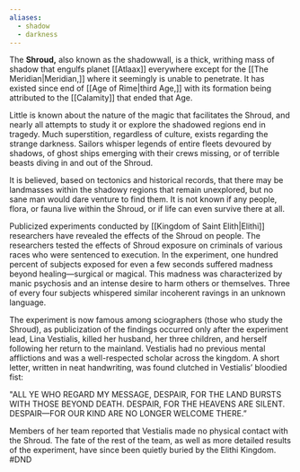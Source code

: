 ```yaml
---
aliases:
  - shadow
  - darkness
---
```

The **Shroud,** also known as the shadowwall,  is a thick, writhing mass of shadow that engulfs planet [[Atlaax]] everywhere except for the [[The Meridian|Meridian,]] where it seemingly is unable to penetrate. It has existed since end of [[Age of Rime|third Age,]] with its formation being attributed to the [[Calamity]] that ended that Age.

Little is known about the nature of the magic that facilitates the Shroud, and nearly all attempts to study it or explore the shadowed regions end in tragedy. Much superstition, regardless of culture, exists regarding the strange darkness. Sailors whisper legends of entire fleets devoured by shadows, of ghost ships emerging with their crews missing, or of terrible beasts diving in and out of the Shroud. 

 It is believed, based on tectonics and historical records, that there may be landmasses within the shadowy regions that remain unexplored, but no sane man would dare venture to find them. It is not known if any people, flora, or fauna live within the Shroud, or if life can even survive there at all.

Publicized experiments conducted by [[Kingdom of Saint Elith|Elithi]] researchers have revealed the effects of the Shroud on people. The researchers tested the effects of Shroud exposure on criminals of various races who were sentenced to execution. In the experiment, one hundred percent of subjects exposed for even a few seconds suffered madness beyond healing—surgical or magical. This madness was characterized by manic psychosis and an intense desire to harm others or themselves. Three of every four subjects whispered similar incoherent ravings in an unknown language. 

The experiment is now famous among sciographers (those who study the Shroud), as publicization of the findings occurred only after the experiment lead, Lina Vestialis, killed her husband, her three children, and herself following her return to the mainland. Vestialis had no previous mental afflictions and was a well-respected scholar across the kingdom. A short letter, written in neat handwriting, was found clutched in Vestialis’ bloodied fist:

"ALL YE WHO REGARD MY MESSAGE, 
DESPAIR, FOR THE LAND BURSTS WITH THOSE BEYOND DEATH. 
DESPAIR, FOR THE HEAVENS ARE SILENT. 
DESPAIR—FOR OUR KIND ARE NO LONGER WELCOME THERE.” 

Members of her team reported that Vestialis made no physical contact with the Shroud. The fate of the rest of the team, as well as more detailed results of the experiment, have since been quietly buried by the Elithi Kingdom.
#DND